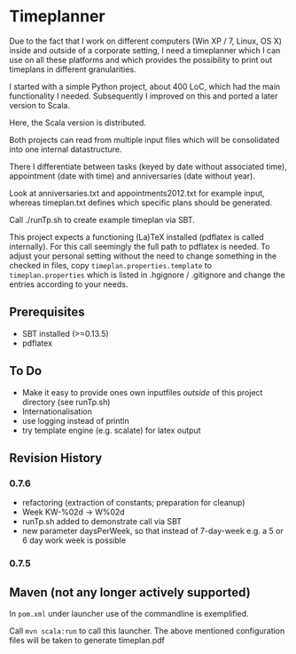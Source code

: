 # Timeplanner


Due to the fact that I work on different computers (Win XP / 7, Linux, OS X) inside and outside of a corporate setting,
I need a timeplanner which I can use on all these platforms and which provides the possibility to print out timeplans in different granularities.

I started with a simple Python project, about 400 LoC, which had the main functionality I needed.
Subsequently I improved on this and ported a later version to Scala.

Here, the Scala version is distributed.

Both projects can read from multiple input files which will be consolidated into one internal datastructure.

There I differentiate between tasks (keyed by date without associated time), appointment (date with time) and anniversaries (date without year).


Look at anniversaries.txt and appointments2012.txt for example input, whereas timeplan.txt defines which specific plans should be generated.

Call ./runTp.sh to create example timeplan via SBT.

This project expects a functioning (La)TeX installed (pdflatex is called internally).
For this call seemingly the full path to pdflatex is needed. To adjust your personal setting without the need to
change something in the checked in files, copy `timeplan.properties.template` to `timeplan.properties` which is listed in .hgignore / .gitignore and change the entries
according to your needs.


## Prerequisites

- SBT installed (>=0.13.5)
- pdflatex


## To Do

- Make it easy to provide ones own inputfiles *outside* of this project directory
  (see runTp.sh)
- Internationalisation
- use logging instead of println
- try template engine (e.g. scalate) for latex output


## Revision History

### 0.7.6
 - refactoring (extraction of constants; preparation for cleanup)
 - Week KW-%02d -> W%02d
 - runTp.sh added to demonstrate call via SBT
 - new parameter daysPerWeek, so that instead of 7-day-week e.g. a 5 or 6 day work week is possible


### 0.7.5


## Maven (not any longer actively supported)

In `pom.xml` under launcher use of the commandline is exemplified.

Call `mvn scala:run` to call this launcher. The above mentioned configuration files will be taken to generate timeplan.pdf
